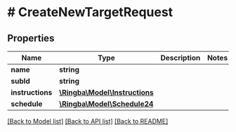 # # CreateNewTargetRequest

## Properties

Name | Type | Description | Notes
------------ | ------------- | ------------- | -------------
**name** | **string** |  |
**subId** | **string** |  |
**instructions** | [**\Ringba\Model\Instructions**](Instructions.md) |  |
**schedule** | [**\Ringba\Model\Schedule24**](Schedule24.md) |  |

[[Back to Model list]](../../README.md#models) [[Back to API list]](../../README.md#endpoints) [[Back to README]](../../README.md)
